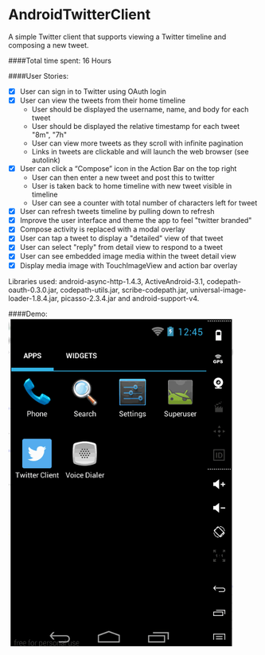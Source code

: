 AndroidTwitterClient
====================

A simple Twitter client that supports viewing a Twitter timeline and composing a new tweet.

####Total time spent: 16 Hours

####User Stories:

   * [x] User can sign in to Twitter using OAuth login
   * [x] User can view the tweets from their home timeline
     * User should be displayed the username, name, and body for each tweet
     * User should be displayed the relative timestamp for each tweet "8m", "7h"
     * User can view more tweets as they scroll with infinite pagination
     * Links in tweets are clickable and will launch the web browser (see autolink)
   * [x] User can click a “Compose” icon in the Action Bar on the top right
     * User can then enter a new tweet and post this to twitter
     * User is taken back to home timeline with new tweet visible in timeline
     * User can see a counter with total number of characters left for tweet
   * [x] User can refresh tweets timeline by pulling down to refresh
   * [x] Improve the user interface and theme the app to feel "twitter branded"
   * [x] Compose activity is replaced with a modal overlay
   * [x] User can tap a tweet to display a "detailed" view of that tweet
   * [x] User can select "reply" from detail view to respond to a tweet
   * [x] User can see embedded image media within the tweet detail view
   * [x] Display media image with TouchImageView and action bar overlay
  
Libraries used: android-async-http-1.4.3, ActiveAndroid-3.1, codepath-oauth-0.3.0.jar, codepath-utils.jar, scribe-codepath.jar, universal-image-loader-1.8.4.jar, picasso-2.3.4.jar and android-support-v4.

####Demo:
![Video Walkthrough](demo.gif)
